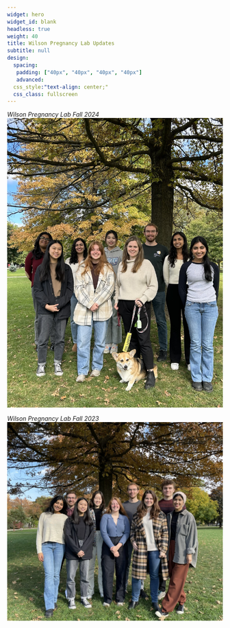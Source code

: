 ```yaml
---
widget: hero
widget_id: blank
headless: true
weight: 40
title: Wilson Pregnancy Lab Updates
subtitle: null
design:
  spacing:
   padding: ["40px", "40px", "40px", "40px"]
   advanced:
  css_style:"text-align: center;"
  css_class: fullscreen
---
```

*Wilson Pregnancy Lab Fall 2024*
![](./2024_lab_photo.jpg)

*Wilson Pregnancy Lab Fall 2023*
![](./2023_lab_photo.jpg)


